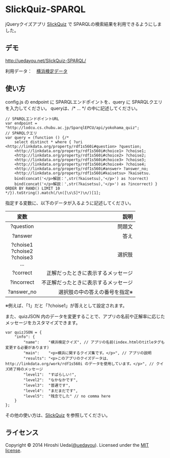 # SlickQuiz-SPARQL

jQueryクイズアプリ [SlickQuiz](https://github.com/jewlofthelotus/SlickQuiz) で SPARQLの検索結果を利用できるようにしました。

## デモ

<http://uedayou.net/SlickQuiz-SPARQL/>

利用データ：　[横浜検定データ](http://linkdata.org/work/rdf1s560i)

## 使い方

config.js の endpoint に SPARQLエンドポイントを、query に SPARQLクエリを入力してください。
queryは、/* ... */ の中に記述してください。

	// SPARQLエンドポイントURL
	var endpoint = "http://lodcu.cs.chubu.ac.jp/SparqlEPCU/api/yokohama_quiz";
	// SPARQLクエリ
	var query = (function () {/*
		select distinct * where { ?uri <http://linkdata.org/property/rdf1s560i#question> ?question;
		<http://linkdata.org/property/rdf1s560i#choice1> ?choise1;
		<http://linkdata.org/property/rdf1s560i#choice2> ?choise2;
		<http://linkdata.org/property/rdf1s560i#choice3> ?choise3;
		<http://linkdata.org/property/rdf1s560i#choice4> ?choise4;
		<http://linkdata.org/property/rdf1s560i#answer> ?answer_no;
		<http://linkdata.org/property/rdf1s560i#kaisetsu> ?kaisetsu.
		bind(concat('</p>解説：',str(?kaisetsu),'</p>') as ?correct)
		bind(concat('</p>解説：',str(?kaisetsu),'</p>') as ?incorrect) } ORDER BY RAND() LIMIT 10
	*/}).toString().match(/\n([\s\S]*)\n/)[1];

指定する変数に、以下のデータが入るように記述してください。

|変数|説明|
|:----------:|--------------:|
|?question|問題文|
|?answer|答え|
|?choise1<br> ?choise2<br> ?choise3<br> ...|選択肢|
|?correct|正解だったときに表示するメッセージ|
|?incorrect|不正解だったときに表示するメッセージ|
|?answer_no|選択肢の中の答えの番号を指定※|

※例えば、「1」だと「?choise1」が答えとして設定されます。

また、quizJSON 内のデータを変更することで、アプリの名前や正解率に応じたメッセージをカスタマイズできます。

	var quizJSON = {
    	"info": {
        	"name":    "横浜検定クイズ", // アプリの名前(index.htmlのtitleタグも変更する必要があります)
        	"main":    "<p>横浜に関するクイズ集です。</p>", // アプリの説明
        	"results": "<p>このアプリのクイズデータは、http://linkdata.org/work/rdf1s560i のデータを使用しています。</p>", // クイズ終了時のメッセージ
        	"level1":  "すばらしい!",
        	"level2":  "なかなかです",
        	"level3":  "普通です",
        	"level4":  "まだまだです",
        	"level5":  "残念でした" // no comma here
    	}
	};


その他の使い方は、[SlickQuiz](https://github.com/jewlofthelotus/SlickQuiz) を参照してください。

## ライセンス

Copyright &copy; 2014 Hiroshi Ueda([@uedayou](https://twitter.com/uedayou)). Licensed under the [MIT license](http://www.opensource.org/licenses/mit-license.php).
